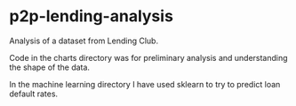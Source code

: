 # p2p-lending-analysis

Analysis of a dataset from Lending Club.

Code in the charts directory was for preliminary analysis and understanding the shape of the data.

In the machine learning directory I have used sklearn to try to predict loan default rates.

